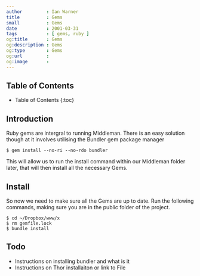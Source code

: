 ```yaml
---
author         : Ian Warner
title          : Gems
small          : Gems
date           : 2001-03-31
tags           : [ gems, ruby ]
og:title       : Gems
og:description : Gems
og:type        : Gems
og:url         :
og:image       :
---
```


## Table of Contents

* Table of Contents
{:toc}

## Introduction

Ruby gems are intergral to running Middleman. There is an easy solution though
at it involves utilising the Bundler gem package manager

    $ gem install --no-ri --no-rdo bundler

This will allow us to run the install command within our Middleman folder later,
that will then install all the necessary Gems.

## Install

So now we need to make sure all the Gems are up to date. Run the following commands,
making sure you are in the public folder of the project.

    $ cd ~/Dropbox/www/x
    $ rm gemfile.lock
    $ bundle install

## Todo

* Instructions on installing bundler and what is it
* Instructions on Thor installaiton or link to File